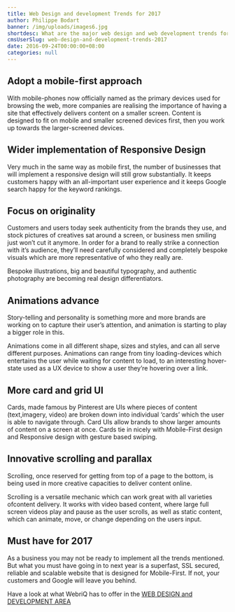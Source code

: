 ```yaml
---
title: Web Design and development Trends for 2017
author: Philippe Bodart
banner: /img/uploads/images6.jpg
shortdesc: What are the major web design and web development trends for the coming year 2017
cmsUserSlug: web-design-and-development-trends-2017
date: 2016-09-24T00:00:00+08:00
categories: null
---
```


##     **Adopt a mobile-first approach**

 
With mobile-phones now officially named as the primary devices used for browsing the web, more companies are realising the importance of having a site that effectively delivers content on a smaller screen. Content is designed to fit on mobile and smaller screened devices first, then you work up towards the larger-screened devices.

##  **Wider implementation of Responsive Design**

 
Very much in the same way as mobile first, the number of businesses that will implement a responsive design will still grow substantially. It keeps customers happy with an all-important user experience and it keeps Google search happy for the keyword rankings.

##  **Focus on originality**

 
Customers and users today seek authenticity from the brands they use, and stock pictures of creatives sat around a screen, or business men smiling just won’t cut it anymore. In order for a brand to really strike a connection with it’s audience, they’ll need carefully considered and completely bespoke visuals which are more representative of who they really are.

Bespoke illustrations, big and beautiful typography, and authentic photography are becoming real design differentiators. 

##  **Animations advance**

 
Story-telling and personality is something more and more brands are working on to capture their user’s attention, and animation is starting to play a bigger role in this.

Animations come in all different shape, sizes and styles, and can all serve different purposes. Animations can range from tiny loading-devices which entertains the user while waiting for content to load, to an interesting hover-state used as a UX device to show a user they’re hovering over a link.

##  **More card and grid UI**

 
Cards, made famous by Pinterest are UIs where pieces of content (text,imagery, video) are broken down into individual ‘cards’ which the user is able to navigate through. Card UIs allow brands to show larger amounts of content on a screen at once. Cards tie in nicely with Mobile-First design and Responsive design with gesture based swiping.

 ## **Innovative scrolling and parallax**

 
Scrolling, once reserved for getting from top of a page to the bottom, is being used in more creative capacities to deliver content online.

Scrolling is a versatile mechanic which can work great with all varieties ofcontent delivery. It works with video based content, where large full screen videos play and pause as the user scrolls, as well as static content, which can animate, move, or change depending on the users input.

## **Must have for 2017**

 
As a business you may not be ready to implement all the trends mentioned. But what you must have going in to next year is a superfast, SSL secured, reliable and scalable website that is designed for Mobile-First. If not, your customers and Google will leave you behind.

Have a look at what WebriQ has to offer in the [WEB DESIGN and DEVELOPMENT AREA](http://webriq.com/content-management-system)
 